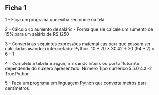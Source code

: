 ## Ficha 1

1 - Faça um programa que exiba seu nome na tela

2 - Cálculo do aumento de salário - Forma que ele calcule um aumento de 15% para um salário de R$ 1250

3 - Converta as seguintes expressões matemáticas para que possam ser calculadas usando o
interpretador Python.
10 + 20 × 30
42 ÷ 30
(94 + 2) × 6 - 1

4 - Complete a tabela a seguir, marcando inteiro ou ponto flutuante dependendo do número
apresentado.
 Número Tipo numérico
 5
 5.0
 4.3
 -2
 True
 Python

5 - Faça um programa em linguagem Python que converta metros para centímetros.
